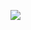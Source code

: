 <a href="https://www.github.com/Ladel" target="_blank" rel="noreferrer"><img
src="https://img.shields.io/github/followers/Ladel?logo=github&style=for-the-badge&color=0891b2&labelColor=1c1917" /></a>

<!--
**Ladel/Ladel** is a ✨ _special_ ✨ repository because its `README.md` (this file) appears on your GitHub profile.

Here are some ideas to get you started:

- 🔭 I’m currently working on ...
- 🌱 I’m currently learning ...
- 👯 I’m looking to collaborate on ...
- 🤔 I’m looking for help with ...
- 💬 Ask me about ...
- 📫 How to reach me: ...
- 😄 Pronouns: ...
- ⚡ Fun fact: ...
-->
